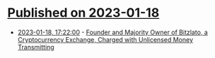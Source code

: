 # [Published on 2023-01-18](index.md)

* [2023-01-18, 17:22:00](https://yro.slashdot.org/story/23/01/18/1723207/founder-and-majority-owner-of-bitzlato-a-cryptocurrency-exchange-charged-with-unlicensed-money-transmitting?utm_source=rss1.0mainlinkanon&utm_medium=feed) - [Founder and Majority Owner of Bitzlato, a Cryptocurrency Exchange, Charged with Unlicensed Money Transmitting](https://yro.slashdot.org/story/23/01/18/1723207/founder-and-majority-owner-of-bitzlato-a-cryptocurrency-exchange-charged-with-unlicensed-money-transmitting?utm_source=rss1.0mainlinkanon&utm_medium=feed)
